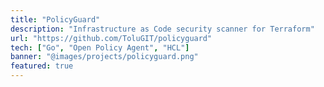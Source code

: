 ```yaml
---
title: "PolicyGuard"
description: "Infrastructure as Code security scanner for Terraform"
url: "https://github.com/ToluGIT/policyguard"
tech: ["Go", "Open Policy Agent", "HCL"]
banner: "@images/projects/policyguard.png"
featured: true
---
```


